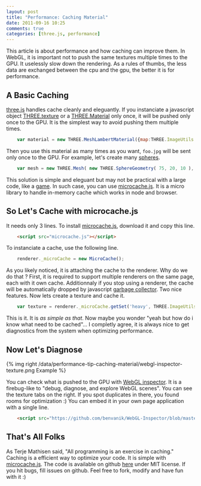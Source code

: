 ```yaml
---
layout: post
title: "Performance: Caching Material"
date: 2011-09-16 10:25
comments: true
categories: [three.js, performance]
---
```


This article is about performance and how caching can improve them.
In WebGL, it is important not to push the same textures multiple times to the GPU.
It uselessly slow down the rendering.
As a rules of thumbs, the less data are exchanged between the cpu and the gpu, the better
it is for performance.

## A Basic Caching

[three.js](https://github.com/mrdoob/three.js/) handles cache cleanly and
eleguantly. If you instanciate
a javascript object
[THREE.texture](https://github.com/mrdoob/three.js/blob/master/src/textures/Texture.js)
or
a [THREE.Material](https://github.com/mrdoob/three.js/blob/master/src/materials/Material.js)
only once, it will be pushed only once to the GPU.
It is the simplest way to avoid pushing them multiple times. 

```javascript
    var material = new THREE.MeshLambertMaterial({map:THREE.ImageUtils.loadTexture( 'foo.jpg')});
```

Then you use this material as many times as you want, ```foo.jpg``` will be sent
only once to the GPU. For example, let's create many
[spheres](https://github.com/mrdoob/three.js/blob/master/src/extras/geometries/SphereGeometry.js).

```javascript
    var mesh = new THREE.Mesh( new THREE.SphereGeometry( 75, 20, 10 ), material );
```

This solution is simple and eleguant but may not be practical with a large code,
like a [game](/blog/categories/tutorial3dgame/).
In such case, you can use [microcache.js](https://github.com/jeromeetienne/MicroCache.js).
It is a micro library to handle in-memory cache which works in node and browser.

<!-- more -->

## So Let's Cache with microcache.js

It needs only 3 lines. To install [microcache.js](https://github.com/jeromeetienne/MicroCache.js),
download it and copy this line.

```html
    <script src="microcache.js"></script>
```

To instanciate a cache, use the following line. 

```javascript
    renderer._microCache = new MicroCache();
```

As you likely noticed, it is attaching the cache to the renderer.
Why do we do that ?
First, it is required to support multiple renderers on the same page, each with it own cache.
Additionnaly if you stop using a renderer, the cache will be automatically dropped
by javascript [garbage collector](http://en.wikipedia.org/wiki/Garbage_collection_\(computer_science\)).
Two nice features.
Now lets create a texture and cache it.

```javascript
    var texture = renderer._microCache.getSet('heavy', THREE.ImageUtils.loadTexture('foo.png'));
```

This is it. It is *as simple as that*.
Now maybe you wonder "yeah but how do i know what need to be cached"...
I completly agree, it is always nice to get diagnostics from the system when
optimizing performance. 

## Now Let's Diagnose

{% img right /data/performance-tip-caching-material/webgl-inspector-texture.png Example %}

You can check what is pushed to the GPU with
[WebGL inspector](http://benvanik.github.com/WebGL-Inspector/).
It is a firebug-like to "debug, diagnose, and explore WebGL scenes".
You can see the texture tabs on the right. If you spot
duplicates in there, you found rooms for optimization :)
You can embed it in your own page application with a single line.

```html
    <script src="https://github.com/benvanik/WebGL-Inspector/blob/master/core/embed.js"></script>
```

## That's All Folks

As Terje Mathisen said, "All programming is an exercise in caching."
Caching is a efficient way to optimize your code.
It is simple with [microcache.js](https://github.com/jeromeetienne/MicroCache.js).
The code is available on github [here](https://github.com/jeromeetienne/MicroCache.js) under MIT license.
If you hit bugs, fill issues on github. Feel free to fork, modify and have fun with it :)

